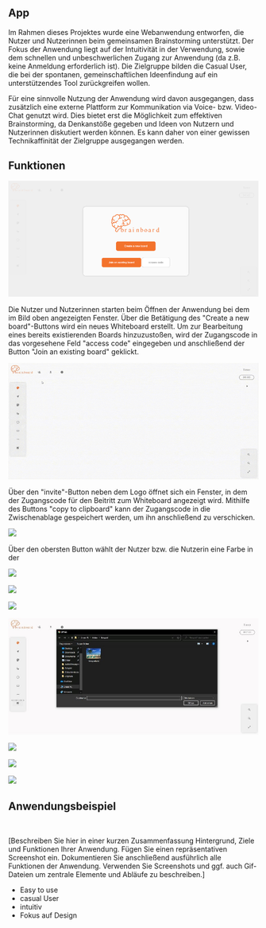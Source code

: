 ## App

Im Rahmen dieses Projektes wurde eine Webanwendung entworfen, die Nutzer und Nutzerinnen beim gemeinsamen Brainstorming unterstützt. Der Fokus der Anwendung liegt auf der Intuitivität in der Verwendung, sowie dem schnellen und unbeschwerlichen Zugang zur Anwendung (da z.B. keine Anmeldung erforderlich ist). Die Zielgruppe bilden die Casual User, die bei der spontanen, gemeinschaftlichen Ideenfindung auf ein unterstützendes Tool zurückgreifen wollen.

Für eine sinnvolle Nutzung der Anwendung wird davon ausgegangen, dass zusätzlich eine externe Plattform zur Kommunikation via Voice- bzw. Video-Chat genutzt wird. Dies bietet erst die Möglichkeit zum effektiven Brainstorming, da Denkanstöße gegeben und Ideen von Nutzern und Nutzerinnen diskutiert werden können. Es kann daher von einer gewissen Technikaffinität der Zielgruppe ausgegangen werden. 

## Funktionen

![image of modal](https://github.com/UniRegensburg/mme-ws2020-projekte-brainstorming-1/blob/Dev/docs/assets/screenshots/modal.jpg)

Die Nutzer und Nutzerinnen starten beim Öffnen der Anwendung bei dem im Bild oben angezeigten Fenster. Über die Betätigung des "Create a new board"-Buttons wird ein neues Whiteboard erstellt. Um zur Bearbeitung eines bereits existierenden Boards hinzuzustoßen, wird der Zugangscode in das vorgesehene Feld "access code" eingegeben und anschließend der Button "Join an existing board" geklickt.

![](https://github.com/UniRegensburg/mme-ws2020-projekte-brainstorming-1/blob/Dev/docs/assets/gifs/access-code.gif)

Über den "invite"-Button neben dem Logo öffnet sich ein Fenster, in dem der Zugangscode für den Beitritt zum Whiteboard angezeigt wird. Mithilfe des Buttons "copy to clipboard" kann der Zugangscode in die Zwischenablage gespeichert werden, um ihn anschließend zu verschicken.

![](https://github.com/UniRegensburg/mme-ws2020-projekte-brainstorming-1/blob/Dev/docs/assets/gifs/toolbar.gif)

Über den obersten Button wählt der Nutzer bzw. die Nutzerin eine Farbe in der

![](https://github.com/UniRegensburg/mme-ws2020-projekte-brainstorming-1/blob/Dev/docs/assets/gifs/textbox.gif)

![](https://github.com/UniRegensburg/mme-ws2020-projekte-brainstorming-1/blob/Dev/docs/assets/gifs/draw.gif)

![](https://github.com/UniRegensburg/mme-ws2020-projekte-brainstorming-1/blob/Dev/docs/assets/gifs/form.gif)

![image of image import](https://github.com/UniRegensburg/mme-ws2020-projekte-brainstorming-1/blob/Dev/docs/assets/screenshots/image%20import.jpg)

![](https://github.com/UniRegensburg/mme-ws2020-projekte-brainstorming-1/blob/Dev/docs/assets/gifs/object-menue.gif)

![](https://github.com/UniRegensburg/mme-ws2020-projekte-brainstorming-1/blob/Dev/docs/assets/gifs/timer.gif)

![](https://github.com/UniRegensburg/mme-ws2020-projekte-brainstorming-1/blob/Dev/docs/assets/gifs/zoom-and-pan.gif)

## Anwendungsbeispiel

![]()

[Beschreiben Sie hier in einer kurzen Zusammenfassung Hintergrund, Ziele und Funktionen Ihrer Anwendung. Fügen Sie einen repräsentativen Screenshot ein. Dokumentieren Sie anschließend ausführlich alle Funktionen der Anwendung. Verwenden Sie Screenshots und ggf. auch Gif-Dateien um zentrale Elemente und Abläufe zu beschreiben.]

- Easy to use
- casual User
- intuitiv
- Fokus auf Design

